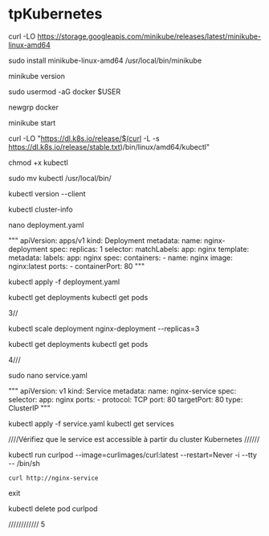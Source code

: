 # tpKubernetes


curl -LO https://storage.googleapis.com/minikube/releases/latest/minikube-linux-amd64

sudo install minikube-linux-amd64 /usr/local/bin/minikube

minikube version

sudo usermod -aG docker $USER

newgrp docker

minikube start


curl -LO "https://dl.k8s.io/release/$(curl -L -s https://dl.k8s.io/release/stable.txt)/bin/linux/amd64/kubectl"

chmod +x kubectl

sudo mv kubectl /usr/local/bin/

kubectl version --client

kubectl cluster-info

nano deployment.yaml


"""
apiVersion: apps/v1
kind: Deployment
metadata:
  name: nginx-deployment
spec:
  replicas: 1
  selector:
    matchLabels:
      app: nginx
  template:
    metadata:
      labels:
        app: nginx
    spec:
      containers:
      - name: nginx
        image: nginx:latest
        ports:
        - containerPort: 80
"""

kubectl apply -f deployment.yaml


kubectl get deployments
kubectl get pods



3//

kubectl scale deployment nginx-deployment --replicas=3

kubectl get deployments
kubectl get pods


4///

sudo nano service.yaml

"""
apiVersion: v1
kind: Service
metadata:
  name: nginx-service
spec:
  selector:
    app: nginx
  ports:
    - protocol: TCP
      port: 80
      targetPort: 80
  type: ClusterIP
"""


kubectl apply -f service.yaml
kubectl get services


////Vérifiez que le service est accessible à partir du cluster Kubernetes //////

kubectl run curlpod --image=curlimages/curl:latest --restart=Never -i --tty -- /bin/sh

    curl http://nginx-service


exit

kubectl delete pod curlpod



//////////// 5 


